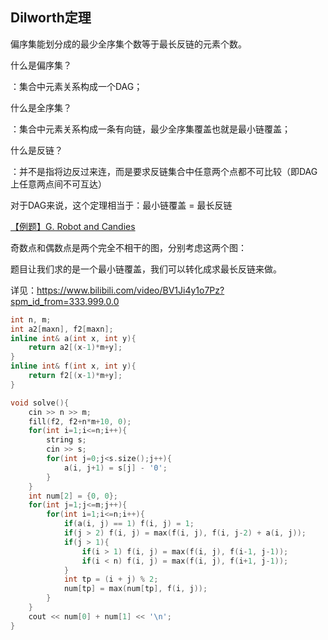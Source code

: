 ## Dilworth定理

偏序集能划分成的最少全序集个数等于最长反链的元素个数。

什么是偏序集？

：集合中元素关系构成一个DAG；

什么是全序集？

：集合中元素关系构成一条有向链，最少全序集覆盖也就是最小链覆盖；

什么是反链？

：并不是指将边反过来连，而是要求反链集合中任意两个点都不可比较（即DAG上任意两点间不可互达）

对于DAG来说，这个定理相当于：最小链覆盖 = 最长反链



[【例题】G. Robot and Candies](https://codeforces.com/contest/1611/problem/G)

奇数点和偶数点是两个完全不相干的图，分别考虑这两个图：

题目让我们求的是一个最小链覆盖，我们可以转化成求最长反链来做。

详见：https://www.bilibili.com/video/BV1Ji4y1o7Pz?spm_id_from=333.999.0.0

```c++
int n, m;
int a2[maxn], f2[maxn];
inline int& a(int x, int y){
    return a2[(x-1)*m+y];
}
inline int& f(int x, int y){
    return f2[(x-1)*m+y];
}

void solve(){
    cin >> n >> m;
    fill(f2, f2+n*m+10, 0);
    for(int i=1;i<=n;i++){
        string s;
        cin >> s;
        for(int j=0;j<s.size();j++){
            a(i, j+1) = s[j] - '0';
        }
    }
    int num[2] = {0, 0};
    for(int j=1;j<=m;j++){
        for(int i=1;i<=n;i++){
            if(a(i, j) == 1) f(i, j) = 1;
            if(j > 2) f(i, j) = max(f(i, j), f(i, j-2) + a(i, j));
            if(j > 1){
                if(i > 1) f(i, j) = max(f(i, j), f(i-1, j-1));
                if(i < n) f(i, j) = max(f(i, j), f(i+1, j-1));
            }
            int tp = (i + j) % 2;
            num[tp] = max(num[tp], f(i, j));
        }
    }
    cout << num[0] + num[1] << '\n';
}
```

